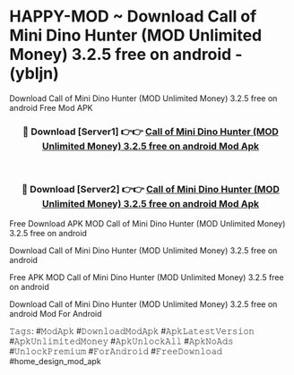 # HAPPY-MOD ~ Download Call of Mini Dino Hunter (MOD Unlimited Money) 3.2.5 free on android - (ybljn)
Download Call of Mini Dino Hunter (MOD Unlimited Money) 3.2.5 free on android Free Mod APK

<div align="center">
<h3>🔴 Download [Server1] 👉👉 <a href="https://apk-comot.site?title=Call_of_Mini_Dino_Hunter_(MOD_Unlimited_Money)_3.2.5_free_on_android">Call of Mini Dino Hunter (MOD Unlimited Money) 3.2.5 free on android Mod Apk</a></h3><br>

<h3>🔴 Download [Server2] 👉👉 <a href="https://apk-comot.site?title=Call_of_Mini_Dino_Hunter_(MOD_Unlimited_Money)_3.2.5_free_on_android">Call of Mini Dino Hunter (MOD Unlimited Money) 3.2.5 free on android Mod Apk</a></h3>
</div>


Free Download APK MOD Call of Mini Dino Hunter (MOD Unlimited Money) 3.2.5 free on android

Download Call of Mini Dino Hunter (MOD Unlimited Money) 3.2.5 free on android 

Free APK MOD Call of Mini Dino Hunter (MOD Unlimited Money) 3.2.5 free on android 

Download Call of Mini Dino Hunter (MOD Unlimited Money) 3.2.5 free on android Mod For Android

𝚃𝚊𝚐𝚜: #𝙼𝚘𝚍𝙰𝚙𝚔 #𝙳𝚘𝚠𝚗𝚕𝚘𝚊𝚍𝙼𝚘𝚍𝙰𝚙𝚔 #𝙰𝚙𝚔𝙻𝚊𝚝𝚎𝚜𝚝𝚅𝚎𝚛𝚜𝚒𝚘𝚗 #𝙰𝚙𝚔𝚄𝚗𝚕𝚒𝚖𝚒𝚝𝚎𝚍𝙼𝚘𝚗𝚎𝚢 #𝙰𝚙𝚔𝚄𝚗𝚕𝚘𝚌𝚔𝙰𝚕𝚕 #𝙰𝚙𝚔𝙽𝚘𝙰𝚍𝚜 #𝚄𝚗𝚕𝚘𝚌𝚔𝙿𝚛𝚎𝚖𝚒𝚞𝚖 #𝙵𝚘𝚛𝙰𝚗𝚍𝚛𝚘𝚒𝚍 #𝙵𝚛𝚎𝚎𝙳𝚘𝚠𝚗𝚕𝚘𝚊𝚍 #home_design_mod_apk
